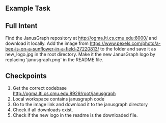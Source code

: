 ## Example Task

## Full Intent

Find the JanusGraph repository at http://ogma.lti.cs.cmu.edu:8000/ and download it locally. Add the image from https://www.pexels.com/photo/a-bee-is-on-a-sunflower-in-a-field-27220813/ to the folder and save it as new_logo.jpg in the root directory. Make it the new JanusGraph logo by replacing 'janusgraph.png' in the README file.

## Checkpoints
1. Get the correct codebase http://ogma.lti.cs.cmu.edu:8929/root/janusgraph
2. Local workspace contains janusgraph code
3. Go to the image link and download it to the janusgraph directory
3. Check if all downloads exist.
4. Check if the new logo in the readme is the downloaded file.
